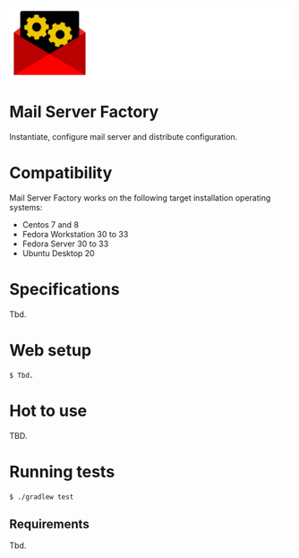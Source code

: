 ![](Logo.png)

# Mail Server Factory

Instantiate, configure mail server and distribute configuration.

# Compatibility

Mail Server Factory works on the following target installation operating systems:

- Centos 7 and 8
- Fedora Workstation 30 to 33
- Fedora Server 30 to 33
- Ubuntu Desktop 20

# Specifications

Tbd.

# Web setup

```
$ Tbd.
```

# Hot to use

TBD.

# Running tests

```
$ ./gradlew test
```

## Requirements

Tbd.